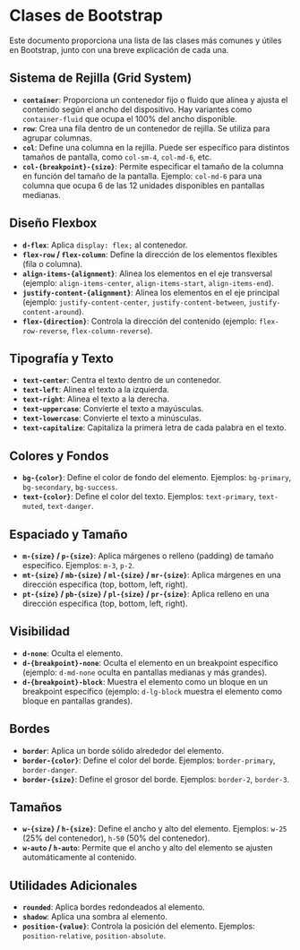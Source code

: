 # Clases de Bootstrap

Este documento proporciona una lista de las clases más comunes y útiles en Bootstrap, junto con una breve explicación de cada una.

## Sistema de Rejilla (Grid System)

- **`container`**: Proporciona un contenedor fijo o fluido que alinea y ajusta el contenido según el ancho del dispositivo. Hay variantes como `container-fluid` que ocupa el 100% del ancho disponible.
- **`row`**: Crea una fila dentro de un contenedor de rejilla. Se utiliza para agrupar columnas.
- **`col`**: Define una columna en la rejilla. Puede ser específico para distintos tamaños de pantalla, como `col-sm-4`, `col-md-6`, etc.
- **`col-{breakpoint}-{size}`**: Permite especificar el tamaño de la columna en función del tamaño de la pantalla. Ejemplo: `col-md-6` para una columna que ocupa 6 de las 12 unidades disponibles en pantallas medianas.

## Diseño Flexbox

- **`d-flex`**: Aplica `display: flex;` al contenedor.
- **`flex-row` / `flex-column`**: Define la dirección de los elementos flexibles (fila o columna).
- **`align-items-{alignment}`**: Alinea los elementos en el eje transversal (ejemplo: `align-items-center`, `align-items-start`, `align-items-end`).
- **`justify-content-{alignment}`**: Alinea los elementos en el eje principal (ejemplo: `justify-content-center`, `justify-content-between`, `justify-content-around`).
- **`flex-{direction}`**: Controla la dirección del contenido (ejemplo: `flex-row-reverse`, `flex-column-reverse`).

## Tipografía y Texto

- **`text-center`**: Centra el texto dentro de un contenedor.
- **`text-left`**: Alinea el texto a la izquierda.
- **`text-right`**: Alinea el texto a la derecha.
- **`text-uppercase`**: Convierte el texto a mayúsculas.
- **`text-lowercase`**: Convierte el texto a minúsculas.
- **`text-capitalize`**: Capitaliza la primera letra de cada palabra en el texto.

## Colores y Fondos

- **`bg-{color}`**: Define el color de fondo del elemento. Ejemplos: `bg-primary`, `bg-secondary`, `bg-success`.
- **`text-{color}`**: Define el color del texto. Ejemplos: `text-primary`, `text-muted`, `text-danger`.

## Espaciado y Tamaño

- **`m-{size}` / `p-{size}`**: Aplica márgenes o relleno (padding) de tamaño específico. Ejemplos: `m-3`, `p-2`.
- **`mt-{size}` / `mb-{size}` / `ml-{size}` / `mr-{size}`**: Aplica márgenes en una dirección específica (top, bottom, left, right).
- **`pt-{size}` / `pb-{size}` / `pl-{size}` / `pr-{size}`**: Aplica relleno en una dirección específica (top, bottom, left, right).

## Visibilidad

- **`d-none`**: Oculta el elemento.
- **`d-{breakpoint}-none`**: Oculta el elemento en un breakpoint específico (ejemplo: `d-md-none` oculta en pantallas medianas y más grandes).
- **`d-{breakpoint}-block`**: Muestra el elemento como un bloque en un breakpoint específico (ejemplo: `d-lg-block` muestra el elemento como bloque en pantallas grandes).

## Bordes

- **`border`**: Aplica un borde sólido alrededor del elemento.
- **`border-{color}`**: Define el color del borde. Ejemplos: `border-primary`, `border-danger`.
- **`border-{size}`**: Define el grosor del borde. Ejemplos: `border-2`, `border-3`.

## Tamaños

- **`w-{size}` / `h-{size}`**: Define el ancho y alto del elemento. Ejemplos: `w-25` (25% del contenedor), `h-50` (50% del contenedor).
- **`w-auto` / `h-auto`**: Permite que el ancho y alto del elemento se ajusten automáticamente al contenido.

## Utilidades Adicionales

- **`rounded`**: Aplica bordes redondeados al elemento.
- **`shadow`**: Aplica una sombra al elemento.
- **`position-{value}`**: Controla la posición del elemento. Ejemplos: `position-relative`, `position-absolute`.